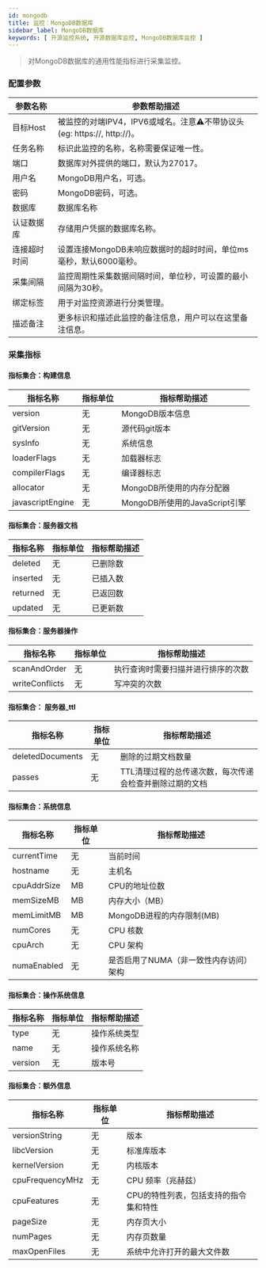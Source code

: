 ```yaml
---
id: mongodb
title: 监控：MongoDB数据库
sidebar_label: MongoDB数据库
keywords: [ 开源监控系统, 开源数据库监控, MongoDB数据库监控 ]
---
```


> 对MongoDB数据库的通用性能指标进行采集监控。

### 配置参数

|  参数名称  |                        参数帮助描述                        |
|--------|------------------------------------------------------|
| 目标Host | 被监控的对端IPV4，IPV6或域名。注意⚠️不带协议头(eg: https://, http://)。 |
| 任务名称   | 标识此监控的名称，名称需要保证唯一性。                                  |
| 端口     | 数据库对外提供的端口，默认为27017。                                 |
| 用户名    | MongoDB用户名，可选。                                       |
| 密码     | MongoDB密码，可选。                                        |
| 数据库    | 数据库名称                                                |
| 认证数据库  | 存储用户凭据的数据库名称。                                        |
| 连接超时时间 | 设置连接MongoDB未响应数据时的超时时间，单位ms毫秒，默认6000毫秒。              |
| 采集间隔   | 监控周期性采集数据间隔时间，单位秒，可设置的最小间隔为30秒。                      |
| 绑定标签   | 用于对监控资源进行分类管理。                                       |
| 描述备注   | 更多标识和描述此监控的备注信息，用户可以在这里备注信息。                         |

### 采集指标

#### 指标集合：构建信息

|       指标名称       | 指标单位 |         指标帮助描述          |
|------------------|------|-------------------------|
| version          | 无    | MongoDB版本信息             |
| gitVersion       | 无    | 源代码git版本                |
| sysInfo          | 无    | 系统信息                    |
| loaderFlags      | 无    | 加载器标志                   |
| compilerFlags    | 无    | 编译器标志                   |
| allocator        | 无    | MongoDB所使用的内存分配器        |
| javascriptEngine | 无    | MongoDB所使用的JavaScript引擎 |

#### 指标集合：服务器文档

|   指标名称   | 指标单位 | 指标帮助描述 |
|----------|------|--------|
| deleted  | 无    | 已删除数   |
| inserted | 无    | 已插入数   |
| returned | 无    | 已返回数   |
| updated  | 无    | 已更新数   |

#### 指标集合：服务器操作

|      指标名称      | 指标单位 |      指标帮助描述       |
|----------------|------|-------------------|
| scanAndOrder   | 无    | 执行查询时需要扫描并进行排序的次数 |
| writeConflicts | 无    | 写冲突的次数            |

#### 指标集合： 服务器_ttl

|       指标名称       | 指标单位 |            指标帮助描述             |
|------------------|------|-------------------------------|
| deletedDocuments | 无    | 删除的过期文档数量                     |
| passes           | 无    | TTL清理过程的总传递次数，每次传递会检查并删除过期的文档 |

#### 指标集合：系统信息

|    指标名称     | 指标单位 |        指标帮助描述         |
|-------------|------|-----------------------|
| currentTime | 无    | 当前时间                  |
| hostname    | 无    | 主机名                   |
| cpuAddrSize | MB   | CPU的地址位数              |
| memSizeMB   | MB   | 内存大小（MB）              |
| memLimitMB  | MB   | MongoDB进程的内存限制(MB)    |
| numCores    | 无    | CPU 核数                |
| cpuArch     | 无    | CPU 架构                |
| numaEnabled | 无    | 是否启用了NUMA（非一致性内存访问）架构 |

#### 指标集合：操作系统信息

|  指标名称   | 指标单位 | 指标帮助描述 |
|---------|------|--------|
| type    | 无    | 操作系统类型 |
| name    | 无    | 操作系统名称 |
| version | 无    | 版本号    |

#### 指标集合：额外信息

|      指标名称       | 指标单位 |        指标帮助描述        |
|-----------------|------|----------------------|
| versionString   | 无    | 版本                   |
| libcVersion     | 无    | 标准库版本                |
| kernelVersion   | 无    | 内核版本                 |
| cpuFrequencyMHz | 无    | CPU 频率（兆赫兹）          |
| cpuFeatures     | 无    | CPU的特性列表，包括支持的指令集和特性 |
| pageSize        | 无    | 内存页大小                |
| numPages        | 无    | 内存页数量                |
| maxOpenFiles    | 无    | 系统中允许打开的最大文件数        |

